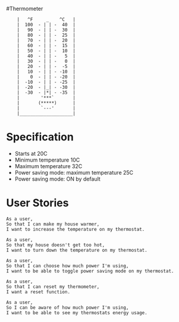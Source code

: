 #Thermometer

```
    |   ^F     _    ^C   |
    |  100  - | | -  40  |
    |   90  - | | -  30  |
    |   80  - | | -  25  |
    |   70  - | | -  20  |
    |   60  - | | -  15  |
    |   50  - | | -  10  |
    |   40  - | | -   5  |
    |   30  - | | -   0  |
    |   20  - | | -  -5  |
    |   10  - | | - -10  |
    |    0  - | | - -20  |
    |  -10  - | | - -25  |
    |  -20  - |_| - -30  |
    |  -30  - |*| - -35  |
    |        '***`       |
    |       (*****)      |
    |        `---'       |
    |____________________|
```

Specification
=============
* Starts at 20C
* Minimum temperature 10C
* Maximum temperature 32C
* Power saving mode: maximum temperature 25C
* Power saving mode: ON by default

User Stories
============

```
As a user,
So that I can make my house warmer,
I want to increase the temperature on my thermostat.
```

```
As a user,
So that my house doesn't get too hot,
I want to turn down the temperature on my thermostat.
```

```
As a user,
So that I can choose how much power I'm using,
I want to be able to toggle power saving mode on my thermostat.
```

```
As a user,
So that I can reset my thermometer,
I want a reset function.
```

```
As a user,
So I can be aware of how much power I'm using,
I want to be able to see my thermostats energy usage.
```
